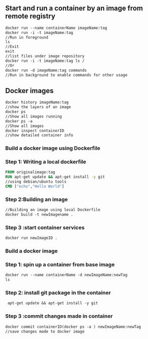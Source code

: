 ## Start and run a container by an image from remote registry
```DockerFile
docker run --name containerName imageName:tag 
docker run -i -t imageName:tag 
//Run in foreground
ls
//Exit
exit
//list files under image repository 
docker run -i -t imageName:tag ls /
//Or
docker run -d imageName:tag commands
//Run in background to enable commands for other usage

```
## Docker images
```DockerFile
docker history imageName:tag
//show the layers of an image
docker ps
//Show all images running
docker ps -a
//Show all images 
docker inspect containerID
//show detailed container info
``` 
### Build a docker image using Dockerfile

### Step 1: Writing a local dockerfile
```DockerFile
FROM originalimage:tag
RUN apt-get update && apt-get install -y git
//using debian/ubuntu tools
CMD ["echo","Hello World"]
```
### Step 2:Building an image
```DockerFile
//Building an image using local Dockerfile
docker build -t newImagename .
```
### Step 3 :start container services
```DockerFile
docker run newImageID .
```
### Build a docker image 
### Step 1: spin up a container from base image 
```DockerFile
docker run --name containerName -d newImageName:newTag
ls
```
### Step 2: install git package in the container
```DockerFile
 apt-get update && apt-get install -y git
```
### Step 3 :commit changes made in container
```DockerFile
docker commit containerID(docker ps -a ) newImageName:newTag
//save changes made to docker image
```
